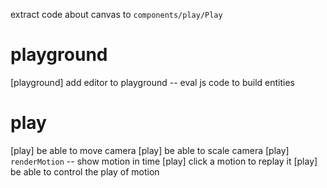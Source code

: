 extract code about canvas to `components/play/Play`

# playground

[playground] add editor to playground -- eval js code to build entities

# play

[play] be able to move camera
[play] be able to scale camera
[play] `renderMotion` -- show motion in time
[play] click a motion to replay it
[play] be able to control the play of motion
